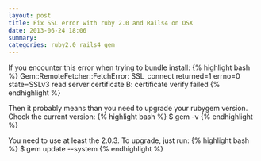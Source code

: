 ```yaml
---
layout: post
title: Fix SSL error with ruby 2.0 and Rails4 on OSX
date: 2013-06-24 18:06
summary:
categories: ruby2.0 rails4 gem
---
```


If you encounter this error when trying to bundle install:
{% highlight bash %}
Gem::RemoteFetcher::FetchError: SSL_connect returned=1 errno=0 state=SSLv3 read server certificate B: certificate verify failed
{% endhighlight %}

Then it probably means than you need to upgrade your rubygem version.
Check the current version:
{% highlight bash %}
$ gem -v
{% endhighlight %}

You need to use at least the 2.0.3. To upgrade, just run:
{% highlight bash %}
$ gem update --system
{% endhighlight %}

